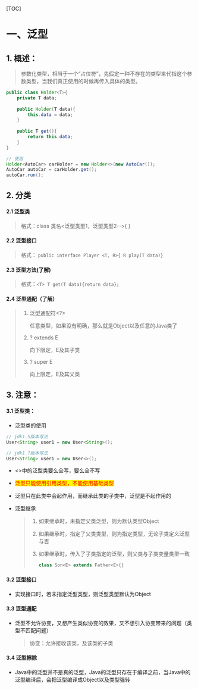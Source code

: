 [TOC]



# 一、泛型

## 1. 概述：

> 参数化类型，相当于一个“占位符”，先假定一种不存在的类型来代指这个参数类型，当我们真正使用的时候再传入具体的类型。

```java
public class Holder<T>{
    private T data;
    
    public Holder(T data){
        this.data = data;
    }
    
    public T get(){
        return this.data;
    }
}

// 使用
Holder<AutoCar>	carHolder = new Holder<>(new AutoCar());
AutoCar autoCar = carHolder.get();
autoCar.run();
```

## 2. 分类

#### 2.1 泛型类

> 格式：class 类名<泛型类型1，泛型类型2···>{ }

#### 2.2 泛型接口

> 格式： ``public interface Player <T, R>{ R play(T data)}``

#### 2.3 泛型方法(了解)

> 格式：```<T> T get(T data){return data};```

#### 2.4 泛型通配（了解）

> 1. 泛型通配符<?>
>
>    任意类型，如果没有明确，那么就是Object以及任意的Java类了
>
> 2. ? extends E
>
>    向下限定，E及其子类
>
> 3. ? super E
>
>    向上限定，E及其父类

## 3. 注意：

#### 3.1 泛型类：

- 泛型类的使用

```java
// jdk1.5版本写法
User<String> user1 = new User<String>();

// jdk1.7版本写法
User<String> user1 = new User<>();

```

- <>中的泛型类要么全写，要么全不写

- <span style="color:red;background:yellow">泛型只能使用引用类型，不能使用基础类型</span>

- 泛型只在此类中会起作用，而继承此类的子类中，泛型是不起作用的

- 泛型继承

  > 1. 如果继承时，未指定父类泛型，则为默认类型Object
  >
  > 2. 如果继承时，指定了父类类型，则为指定类型，无论子类定义泛型与否
  >
  > 3. 如果继承时，传入了子类指定的泛型，则父类与子类变量类型一致
  >
  >    ```java
  >    class Son<E> extends Father<E>{}
  >    ```

#### 3.2 泛型接口

- 实现接口时，若未指定泛型类型，则泛型类型默认为Object

#### 3.3 泛型通配

- 泛型不允许协变，又想产生类似协变的效果，又不想引入协变带来的问题（类型不匹配问题）

  > 协变：允许接收该类，及该类的子类

#### 3.4 泛型擦除

- Java中的泛型并不是真的泛型，Java的泛型只存在于编译之前，当Java中的泛型编译后，会把泛型编译成Object以及类型强转